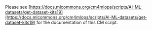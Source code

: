 Please see [https://docs.mlcommons.org/cm4mlops/scripts/AI-ML-datasets/get-dataset-kits19](https://docs.mlcommons.org/cm4mlops/scripts/AI-ML-datasets/get-dataset-kits19) for the documentation of this CM script.
